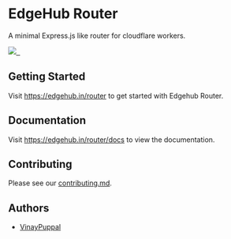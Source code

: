 # EdgeHub Router

A minimal Express.js like router for cloudflare workers.

<p>
  <a aria-label="ZEIT logo" href="https://github.com/zeit">
    <img src="https://img.shields.io/badge/MADE%20BY%20EdgeHub-000000.svg?style=for-the-badge&logo=EdgeHub&labelColor=000000&logoWidth=20">
  </a>
  <a aria-label="NPM version" href="https://www.npmjs.com/package/next">
    <img alt="" src="https://img.shields.io/npm/v/@edgehub/router.svg?style=for-the-badge&labelColor=000000">
  </a>
  <a aria-label="License" href="https://github.com/edge-hub/router/blob/master/LICENSE.md">
    <img alt="" src="https://img.shields.io/npm/l/@edgehub/router.svg?style=for-the-badge&labelColor=000000">
  </a>
</p>

## Getting Started

Visit <a aria-label="edgehub learn" href="https://edgehub.in/router">https://edgehub.in/router</a> to get started with Edgehub Router.

## Documentation

Visit <a aria-label="edgehub learn" href="https://edgehub.in/router">https://edgehub.in/router/docs</a> to view the documentation.

## Contributing

Please see our [contributing.md](/contributing.md).

## Authors

- [VinayPuppal](https://vinaypuppal.com)
